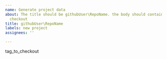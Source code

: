 ```yaml
---
name: Generate project data
about: The title should be githubUser\RepoName. the body should contain the tag to
  checkout
title: githubUser\RepoName
labels: new project
assignees: ''

---
```


tag_to_checkout
